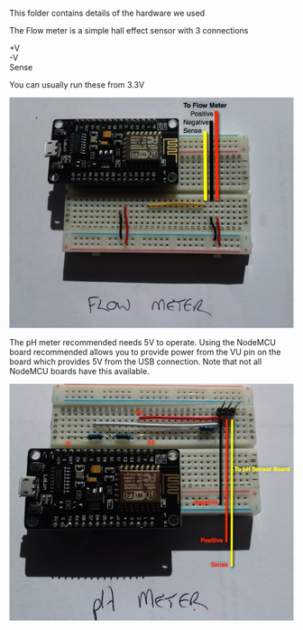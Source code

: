 This folder contains details of the hardware we used

The Flow meter is a simple hall effect sensor with 3 connections

+V <br>
-V <br>
Sense

You can usually run these from 3.3V

![Flow](flow.jpg)



The pH meter recommended needs 5V to operate.  Using the NodeMCU board recommended allows you to provide power from the VU pin on the board which provides 5V from the USB connection. Note that not all NodeMCU boards have this available.

![pH](pH.jpg)
